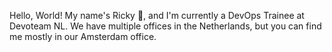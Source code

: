 Hello, World! My name's Ricky 👋, and I'm currently a DevOps Trainee at Devoteam NL. We have multiple offices in the Netherlands, but you can find me mostly in our Amsterdam office.  


<!---
rickyharvywaldt/rickyharvywaldt is a ✨ special ✨ repository because its `README.md` (this file) appears on your GitHub profile.
You can click the Preview link to take a look at your changes.
--->

